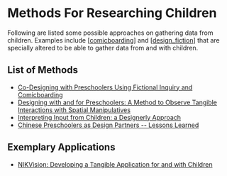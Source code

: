 # Methods For Researching Children

Following are listed some possible approaches on gathering data from children. Examples include [[comicboarding]] and [[design_fiction]] that are specially altered to be able to gather data from and with children.

## List of Methods

- [Co-Designing with Preschoolers Using Fictional Inquiry and Comicboarding](https://dl.acm.org/doi/pdf/10.1145/3025453.3025588)
- [Designing with and for Preschoolers: A Method to Observe Tangible Interactions with Spatial Manipulatives](https://dl.acm.org/doi/pdf/10.1145/3213818.3213825)
- [Interpreting Input from Children: a Designerly Approach](https://dl.acm.org/doi/pdf/10.1145/2207676.2208399)
- [Chinese Preschoolers as Design Partners -- Lessons Learned](https://dl.acm.org/doi/pdf/10.1145/3027063.3053343)

## Exemplary Applications

- [NIKVision: Developing a Tangible Application for and with Children](http://www.jucs.org/jucs_19_15/nik_vision_developing_a/jucs_19_15_2266_2291_marco.pdf)

[//begin]: # "Autogenerated link references for markdown compatibility"
[comicboarding]: comicboarding "Comicboarding"
[design_fiction]: design_fiction "Design Fiction"
[//end]: # "Autogenerated link references"
